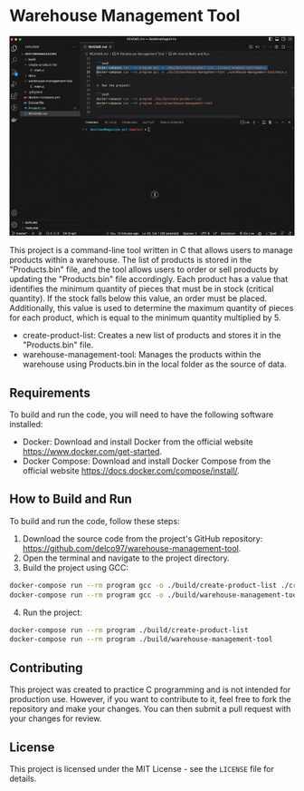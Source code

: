 # Warehouse Management Tool

![Demo](./docs/img/demo.gif)

This project is a command-line tool written in C that allows users to manage products within a warehouse. The list of products is stored in the "Products.bin" file, and the tool allows users to order or sell products by updating the "Products.bin" file accordingly. Each product has a value that identifies the minimum quantity of pieces that must be in stock (critical quantity). If the stock falls below this value, an order must be placed. Additionally, this value is used to determine the maximum quantity of pieces for each product, which is equal to the minimum quantity multiplied by 5.

- create-product-list: Creates a new list of products and stores it in the "Products.bin" file.
- warehouse-management-tool: Manages the products within the warehouse using Products.bin in the local folder as the source of data.

## Requirements

To build and run the code, you will need to have the following software installed:

- Docker: Download and install Docker from the official website https://www.docker.com/get-started.
- Docker Compose: Download and install Docker Compose from the official website https://docs.docker.com/compose/install/.

## How to Build and Run

To build and run the code, follow these steps:

1. Download the source code from the project's GitHub repository: https://github.com/delco97/warehouse-management-tool.
2. Open the terminal and navigate to the project directory.
3. Build the project using GCC:

```bash
docker-compose run --rm program gcc -o ./build/create-product-list ./create-product-list/main.c
docker-compose run --rm program gcc -o ./build/warehouse-management-tool ./warehouse-management-tool/main.c
```

4. Run the project:

```bash
docker-compose run --rm program ./build/create-product-list
docker-compose run --rm program ./build/warehouse-management-tool
```

## Contributing

This project was created to practice C programming and is not intended for production use. However, if you want to contribute to it, feel free to fork the repository and make your changes. You can then submit a pull request with your changes for review.

## License

This project is licensed under the MIT License - see the `LICENSE` file for details.